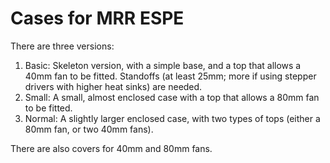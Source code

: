 # Cases for MRR ESPE

There are three versions:
1. Basic: Skeleton version, with a simple base, and a top that allows a 40mm fan to be fitted. Standoffs (at least 25mm; more if using stepper drivers with higher heat sinks) are needed.
2. Small: A small, almost enclosed case with a top that allows a 80mm fan to be fitted.
3. Normal: A slightly larger enclosed case, with two types of tops (either a 80mm fan, or two 40mm fans).

There are also covers for 40mm and 80mm fans.